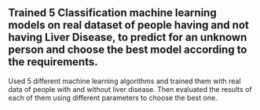 ## Trained 5 Classification machine learning models on real dataset of people having and not having Liver Disease, to predict for an unknown person and choose the best model according to the requirements. 

Used 5 different machine learning algorithms and trained them with real data of people with and without liver disease.
Then evaluated the results of each of them using different parameters to choose the best one.
